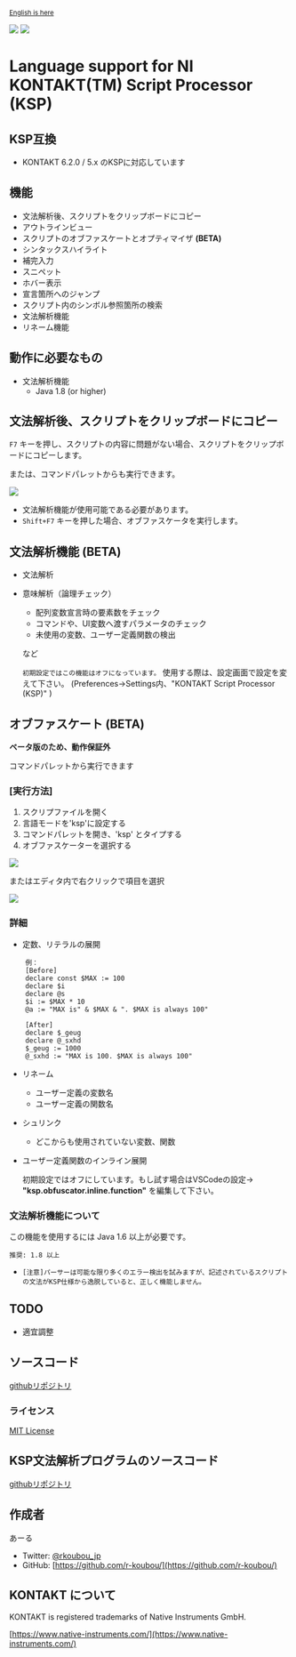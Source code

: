 <small>[English is here](https://github.com/r-koubou/vscode-ksp/blob/master/README.md)</small>

![](https://vsmarketplacebadge.apphb.com/version/rkoubou.ksp.svg
) ![](https://vsmarketplacebadge.apphb.com/installs-short/rkoubou.ksp.svg
)

# Language support for NI KONTAKT(TM) Script Processor (KSP)


## KSP互換

- KONTAKT 6.2.0 / 5.x のKSPに対応しています

## 機能

* 文法解析後、スクリプトをクリップボードにコピー
* アウトラインビュー
* スクリプトのオブファスケートとオプティマイザ **(BETA)**
* シンタックスハイライト
* 補完入力
* スニペット
* ホバー表示
* 宣言箇所へのジャンプ
* スクリプト内のシンボル参照箇所の検索
* 文法解析機能
* リネーム機能

## 動作に必要なもの

* 文法解析機能
    * Java 1.8 (or higher)


## 文法解析後、スクリプトをクリップボードにコピー

`F7` キーを押し、スクリプトの内容に問題がない場合、スクリプトをクリップボードにコピーします。

または、コマンドパレットからも実行できます。

![](https://github.com/r-koubou/vscode-ksp/raw/master/resources/readme/parse_cmd_ja.png)

* 文法解析機能が使用可能である必要があります。
* `Shift+F7` キーを押した場合、オブファスケータを実行します。

## 文法解析機能 (BETA)

* 文法解析
* 意味解析（論理チェック）
    - 配列変数宣言時の要素数をチェック
    - コマンドや、UI変数へ渡すパラメータのチェック
    - 未使用の変数、ユーザー定義関数の検出

    など

    `初期設定ではこの機能はオフになっています。`
    使用する際は、設定画面で設定を変えて下さい。
    (Preferences->Settings内、"KONTAKT Script Processor (KSP)" )

## オブファスケート (BETA)

**ベータ版のため、動作保証外**

コマンドパレットから実行できます

### [実行方法]

1. スクリプファイルを開く
2. 言語モードを'ksp'に設定する
3. コマンドパレットを開き、'ksp' とタイプする
4. オブファスケーターを選択する

![](https://github.com/r-koubou/vscode-ksp/raw/master/resources/readme/obfuscate_01.gif)

またはエディタ内で右クリックで項目を選択

![](https://github.com/r-koubou/vscode-ksp/raw/master/resources/readme/obfuscate_ctx_ja.png)

### 詳細

* 定数、リテラルの展開

~~~
    例：
    [Before]
    declare const $MAX := 100
    declare $i
    declare @s
    $i := $MAX * 10
    @a := "MAX is" & $MAX & ". $MAX is always 100"

    [After]
    declare $_geug
    declare @_sxhd
    $_geug := 1000
    @_sxhd := "MAX is 100. $MAX is always 100"
~~~

* リネーム
    - ユーザー定義の変数名
    - ユーザー定義の関数名
* シュリンク
    * どこからも使用されていない変数、関数

* ユーザー定義関数のインライン展開

    初期設定ではオフにしています。もし試す場合はVSCodeの設定→ **"ksp.obfuscator.inline.function"** を編集して下さい。


### 文法解析機能について

この機能を使用するには Java 1.6 以上が必要です。

`推奨: 1.8 以上`

* `[注意]パーサーは可能な限り多くのエラー検出を試みますが、記述されているスクリプトの文法がKSP仕様から逸脱していると、正しく機能しません。`


## TODO

* 適宜調整

## ソースコード

[githubリポジトリ](https://github.com/r-koubou/vscode-ksp)

### ライセンス

[MIT License](https://github.com/r-koubou/vscode-ksp/blob/master/LICENSE)

## KSP文法解析プログラムのソースコード

[githubリポジトリ](https://github.com/r-koubou/KSPSyntaxParser)

## 作成者

あーる

* Twitter: [@rkoubou_jp](https://twitter.com/rkoubou_jp)
* GitHub:  [https://github.com/r-koubou/](https://github.com/r-koubou/)

## KONTAKT について

KONTAKT is registered trademarks of Native Instruments GmbH.

[https://www.native-instruments.com/](https://www.native-instruments.com/)
